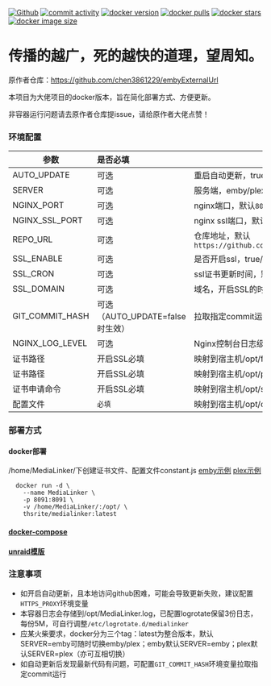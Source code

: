 [![Github][Github-image]][Github-url]
[![commit activity][commit-activity-image]][commit-activity-url]
[![docker version][docker-version-image]][docker-version-url]
[![docker pulls][docker-pulls-image]][docker-pulls-url]
[![docker stars][docker-stars-image]][docker-stars-url]
[![docker image size][docker-image-size-image]][docker-image-size-url]

# 传播的越广，死的越快的道理，望周知。

[Github-image]: https://img.shields.io/static/v1?label=Github&message=MediaLinker&color=brightgreen
[Github-url]: https://github.com/thsrite/MediaLinker
[commit-activity-image]: https://img.shields.io/github/commit-activity/m/thsrite/MediaLinker
[commit-activity-url]: https://github.com/thsrite/MediaLinker
[docker-version-image]: https://img.shields.io/docker/v/thsrite/medialinker?style=flat
[docker-version-url]: https://hub.docker.com/r/thsrite/medialinker/tags?page=1&ordering=last_updated
[docker-pulls-image]: https://img.shields.io/docker/pulls/thsrite/medialinker?style=flat
[docker-pulls-url]: https://hub.docker.com/r/thsrite/medialinker
[docker-stars-image]: https://img.shields.io/docker/stars/thsrite/medialinker?style=flat
[docker-stars-url]: https://hub.docker.com/r/thsrite/medialinker
[docker-image-size-image]: https://img.shields.io/docker/image-size/thsrite/medialinker?style=flat
[docker-image-size-url]: https://hub.docker.com/r/thsrite/medialinker

原作者仓库：https://github.com/chen3861229/embyExternalUrl 

本项目为大佬项目的docker版本，旨在简化部署方式、方便更新。

非容器运行问题请去原作者仓库提issue，请给原作者大佬点赞！

### 环境配置
| 参数              | 是否必填                     | 说明                                                                                                 |
|-----------------|:-------------------------|----------------------------------------------------------------------------------------------------|
| AUTO_UPDATE     | 可选                       | 重启自动更新，true/false，默认`false`                                                                        |
| SERVER          | 可选                       | 服务端，emby/plex，默认`emby`                                                                             |
| NGINX_PORT      | 可选                       | nginx端口，默认`8091`                                                                                   |
| NGINX_SSL_PORT  | 可选                       | nginx ssl端口，默认`8095`                                                                               |
| REPO_URL        | 可选                       | 仓库地址，默认`https://github.com/chen3861229/embyExternalUrl`                                            |
| SSL_ENABLE      | 可选                       | 是否开启ssl，true/false，默认`false`                                                                       |
| SSL_CRON        | 可选                       | ssl证书更新时间，默认每2小时执行一次                                                                               |
| SSL_DOMAIN      | 可选                       | 域名，开启SSL的时候必填                                                                                      |
| GIT_COMMIT_HASH | 可选（AUTO_UPDATE=false时生效） | 拉取指定commit运行                                                                                       |
| NGINX_LOG_LEVEL | 可选                       | Nginx控制台日志级别，error/access/all或者空                                                                   |
| 证书路径            | 开启SSL必填                  | 映射到宿主机/opt/fullchain.pem                                                                           |
| 证书路径            | 开启SSL必填                  | 映射到宿主机/opt/privkey.pem                                                                             |
| 证书申请命令          | 开启SSL必填                  | 映射到宿主机/opt/ssl [ssl示例](config%2Fssl)                                                               |
| 配置文件            | `必填`                     | 映射到宿主机/opt/constant.js [emby示例](config%2Femby%2Fconstant.js) [plex示例](config%2Fplex%2Fconstant.js) |

### 部署方式

#### docker部署
/home/MediaLinker/下创建证书文件、配置文件constant.js [emby示例](config%2Femby%2Fconstant.js) [plex示例](config%2Fplex%2Fconstant.js)

```
  docker run -d \
    --name MediaLinker \
    -p 8091:8091 \
    -v /home/MediaLinker/:/opt/ \
    thsrite/medialinker:latest
```

#### [docker-compose](deploy/docker-compose.yml)

#### [unraid模版](deploy/my-MediaLinker.xml)

### 注意事项

- 如开启自动更新，且本地访问github困难，可能会导致更新失败，建议配置`HTTPS_PROXY`环境变量
- 本容器日志会存储到/opt/MediaLinker.log，已配置logrotate保留3份日志，每份5M，可自行调整`/etc/logrotate.d/medialinker`
- 应某火柴要求，docker分为三个tag：latest为整合版本，默认SERVER=emby可随时切换emby/plex；emby默认SERVER=emby；plex默认SERVER=plex（亦可互相切换）
- 如自动更新后发现最新代码有问题，可配置`GIT_COMMIT_HASH`环境变量拉取指定commit运行
